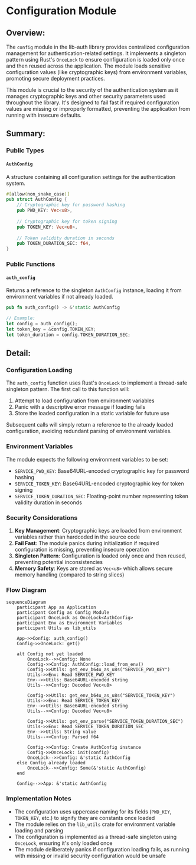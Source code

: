 # Configuration Module

## Overview:

The `config` module in the lib-auth library provides centralized configuration management for authentication-related settings. It implements a singleton pattern using Rust's `OnceLock` to ensure configuration is loaded only once and then reused across the application. The module loads sensitive configuration values (like cryptographic keys) from environment variables, promoting secure deployment practices.

This module is crucial to the security of the authentication system as it manages cryptographic keys and other security parameters used throughout the library. It's designed to fail fast if required configuration values are missing or improperly formatted, preventing the application from running with insecure defaults.

## Summary:

### Public Types

#### `AuthConfig`

A structure containing all configuration settings for the authentication system.

```rust
#[allow(non_snake_case)]
pub struct AuthConfig {
    // Cryptographic key for password hashing
    pub PWD_KEY: Vec<u8>,
    
    // Cryptographic key for token signing
    pub TOKEN_KEY: Vec<u8>,
    
    // Token validity duration in seconds
    pub TOKEN_DURATION_SEC: f64,
}
```

### Public Functions

#### `auth_config`

Returns a reference to the singleton `AuthConfig` instance, loading it from environment variables if not already loaded.

```rust
pub fn auth_config() -> &'static AuthConfig

// Example:
let config = auth_config();
let token_key = &config.TOKEN_KEY;
let token_duration = config.TOKEN_DURATION_SEC;
```

## Detail:

### Configuration Loading

The `auth_config` function uses Rust's `OnceLock` to implement a thread-safe singleton pattern. The first call to this function will:

1. Attempt to load configuration from environment variables
2. Panic with a descriptive error message if loading fails
3. Store the loaded configuration in a static variable for future use

Subsequent calls will simply return a reference to the already loaded configuration, avoiding redundant parsing of environment variables.

### Environment Variables

The module expects the following environment variables to be set:

- `SERVICE_PWD_KEY`: Base64URL-encoded cryptographic key for password hashing
- `SERVICE_TOKEN_KEY`: Base64URL-encoded cryptographic key for token signing
- `SERVICE_TOKEN_DURATION_SEC`: Floating-point number representing token validity duration in seconds

### Security Considerations

1. **Key Management**: Cryptographic keys are loaded from environment variables rather than hardcoded in the source code
2. **Fail Fast**: The module panics during initialization if required configuration is missing, preventing insecure operation
3. **Singleton Pattern**: Configuration is loaded only once and then reused, preventing potential inconsistencies
4. **Memory Safety**: Keys are stored as `Vec<u8>` which allows secure memory handling (compared to string slices)

### Flow Diagram

```mermaid
sequenceDiagram
    participant App as Application
    participant Config as Config Module
    participant OnceLock as OnceLock<AuthConfig>
    participant Env as Environment Variables
    participant Utils as lib_utils

    App->>Config: auth_config()
    Config->>OnceLock: get()
    
    alt Config not yet loaded
        OnceLock-->>Config: None
        Config->>Config: AuthConfig::load_from_env()
        Config->>Utils: get_env_b64u_as_u8s("SERVICE_PWD_KEY")
        Utils->>Env: Read SERVICE_PWD_KEY
        Env-->>Utils: Base64URL-encoded string
        Utils-->>Config: Decoded Vec<u8>
        
        Config->>Utils: get_env_b64u_as_u8s("SERVICE_TOKEN_KEY")
        Utils->>Env: Read SERVICE_TOKEN_KEY
        Env-->>Utils: Base64URL-encoded string
        Utils-->>Config: Decoded Vec<u8>
        
        Config->>Utils: get_env_parse("SERVICE_TOKEN_DURATION_SEC")
        Utils->>Env: Read SERVICE_TOKEN_DURATION_SEC
        Env-->>Utils: String value
        Utils-->>Config: Parsed f64
        
        Config->>Config: Create AuthConfig instance
        Config->>OnceLock: init(config)
        OnceLock-->>Config: &'static AuthConfig
    else Config already loaded
        OnceLock-->>Config: Some(&'static AuthConfig)
    end
    
    Config-->>App: &'static AuthConfig
```

### Implementation Notes

- The configuration uses uppercase naming for its fields (`PWD_KEY`, `TOKEN_KEY`, etc.) to signify they are constants once loaded
- The module relies on the `lib_utils` crate for environment variable loading and parsing
- The configuration is implemented as a thread-safe singleton using `OnceLock`, ensuring it's only loaded once
- The module deliberately panics if configuration loading fails, as running with missing or invalid security configuration would be unsafe
